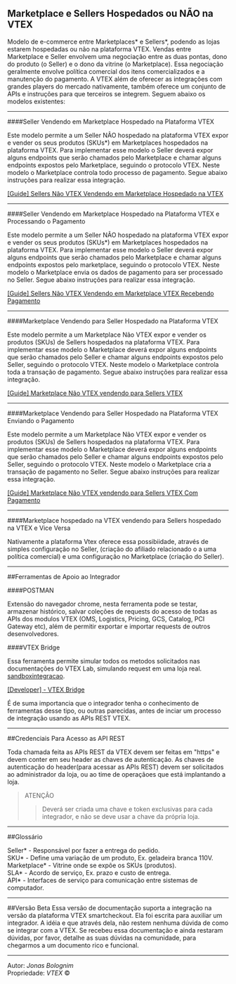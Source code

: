 ## Marketplace e Sellers Hospedados ou NÃO na VTEX

Modelo de e-commerce entre Marketplaces* e Sellers*, podendo as lojas estarem hospedadas ou não na plataforma VTEX. Vendas entre Marketplace e Seller envolvem uma negociação entre as duas pontas, dono do produto (o Seller) e o dono da vitrine (o Marketplace). Essa negociação geralmente envolve política comercial dos itens comercializados e a manutenção do pagamento. A VTEX além de oferecer as integrações com grandes players do mercado nativamente, também oferece um conjunto de APIs e instruções para que terceiros se integrem. Seguem abaixo os modelos existentes:

- - -

####Seller Vendendo em Marketplace Hospedado na Plataforma VTEX


Este modelo permite a um Seller NÂO hospedado na plataforma VTEX expor e vender os seus produtos (SKUs*) em Marketplaces hospedados na plataforma VTEX. Para implementar esse modelo o Seller deverá expor alguns endpoints que serão chamados pelo Marketplace e chamar alguns endpoints expostos pelo Marketplace, seguindo o protocolo VTEX. Neste modelo o Marketplace controla todo processo de pagamento. Segue abaixo instruções para realizar essa integração.

[[Guide] Sellers Não VTEX Vendendo em Marketplace Hospedado na VTEX](http://lab.vtex.com/docs/integracao/guide/marketplace/seller-não-vtex/index.html)

- - -

####Seller Vendendo em Marketplace Hospedado na Plataforma VTEX e Processando o Pagamento


Este modelo permite a um Seller NÂO hospedado na plataforma VTEX expor e vender os seus produtos (SKUs*) em Marketplaces hospedados na plataforma VTEX. Para implementar esse modelo o Seller deverá expor alguns endpoints que serão chamados pelo Marketplace e chamar alguns endpoints expostos pelo marketplace, seguindo o protocolo VTEX. Neste modelo o Marketplace envia os dados de pagamento para ser processado no Seller. Segue abaixo instruções para realizar essa integração.

[[Guide] Sellers Não VTEX Vendendo em Marketplace VTEX Recebendo Pagamento](http://lab.vtex.com/docs/integracao/guide/marketplace/seller-não-vtex-com-pgto/index.html)

- - -

####Marketplace Vendendo para Seller Hospedado na Plataforma VTEX


Este modelo permite a um Marketplace Não VTEX expor e vender os produtos (SKUs) de Sellers hospedados na plataforma VTEX. Para implementar esse modelo o Marketplace deverá expor alguns endpoints que serão chamados pelo Seller e chamar alguns endpoints expostos pelo Seller, seguindo o protocolo VTEX. Neste modelo o Marketplace controla toda a transação de pagamento. Segue abaixo instruções para realizar essa integração.

[[Guide] Marketplace Não VTEX vendendo para Sellers VTEX](http://lab.vtex.com/docs/integracao/guide/marketplace/canal-de-vendas-nao-vtex/index.html)

- - -

####Marketplace Vendendo para Seller Hospedado na Plataforma VTEX Enviando o Pagamento

Este modelo permite a um Marketplace Não VTEX expor e vender os produtos (SKUs) de Sellers hospedados na plataforma VTEX. Para implementar esse modelo o Marketplace deverá expor alguns endpoints que serão chamados pelo Seller e chamar alguns endpoints expostos pelo Seller, seguindo o protocolo VTEX. Neste modelo o Marketplace cria a transação de pagamento no Seller. Segue abaixo instruções para realizar essa integração.

[[Guide] Marketplace Não VTEX vendendo para Sellers VTEX Com Pagamento](http://lab.vtex.com/docs/integracao/guide/marketplace/canal-de-vendas-nao-vtex-com-pgto/index.html)

- - -

####Marketplace hospedado na VTEX vendendo para Sellers hospedado na VTEX e Vice Versa


Nativamente a plataforma Vtex oferece essa possibiidade, através de simples configuração no Seller, (criação do afiliado relacionado o a uma política comercial) e uma configuração no Marketplace (criação do Seller).

- - -

##Ferramentas de Apoio ao Integrador


####POSTMAN

Extensão do navegador chrome, nesta ferramenta pode se testar, armazenar histórico, salvar coleções de requests do acesso de todas as APIs dos modulos VTEX (OMS, Logistics, Pricing, GCS, Catalog, PCI Gateway etc), além de permitir exportar e importar requests de outros desenvolvedores.

####VTEX Bridge

Essa ferramenta permite simular todos os metodos solicitados nas documentações do VTEX Lab, simulando request em uma loja real.
[sandboxintegracao](https://sandboxintegracao.vtexcommercestable.com.br).

<a title="VTEX Bridge" href="http://bridge.vtexlab.com.br/" target="_blank">[Developer] - VTEX Bridge</a>

É de suma importancia que o integrador tenha o conhecimento de ferramentas desse tipo, ou outras parecidas, antes de inciar um processo de integração usando as APIs REST VTEX.

- - -

##Credenciais Para Acesso  as API REST


Toda chamada feita as APIs REST da VTEX devem ser feitas em "https" e devem conter em seu header as chaves de autenticação. As chaves de autenticação do header(para acessar as APIs REST) devem ser solicitados ao administrador da loja, ou ao time de operaçãoes que está implantando a loja.

> ATENÇÂO
>> Deverá ser criada uma chave e token exclusivas para cada integrador, e não se deve usar a chave da própria loja.

- - -

##Glossário

Seller* - Responsável por fazer a entrega do pedido.</br>
SKU* - Define uma variação de um produto, Ex. geladeira branca 110V.</br>
Marketplace* - Vitrine onde se expõe os SKUs (produtos).</br>
SLA* - Acordo de serviço, Ex. prazo e custo de entrega.</br>
API* - Interfaces de serviço para comunicação entre sistemas de computador.</br>

- - -

##Versão Beta
Essa versão de documentação suporta a integração na versão da plataforma VTEX smartcheckout. Ela foi escrita para auxiliar um integrador. A idéia e que através dela, não  restem nenhuma dúvida de como se integrar com a VTEX. Se recebeu essa documentação e ainda restaram dúvidas, por favor, detalhe as suas dúvidas na comunidade, para chegarmos a um documento rico e funcional.

---

Autor: _Jonas Bolognim_</br>
Propriedade: _VTEX_ &copy;</br>

